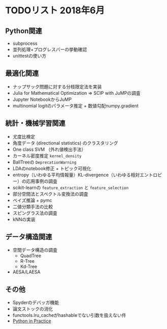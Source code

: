# TODOリスト 2018年6月

## Python関連
- subprocess
- 並列処理+プログレスバーの挙動確認
- unittestの使い方

## 最適化関連
- ナップサック問題に対する分枝限定法を実装
- Julia for Mathematical Optimization => SCIP with JuMPの調査
- Jupyter NotebookからJuMP
- multinomial logitのパラメータ推定 + 数値勾配numpy.gradient

## 統計・機械学習関連
- 尤度比検定
- 角度データ (directional statistics) のクラスタリング
- One class SVM （外れ値検出手法）
- カーネル密度推定 `kernel_density`
- BallTreeの `DeprecationWarning`
- LDAのnotebook修正 + トピック可視化
- entropy（いわゆる平均情報量）KL-divergence（いわゆる相対エントロピー）の応用事例の調査
- scikit-learnの `feature_extraction` と `feature_selection`
- 部分空間法とスペクトル変換法の調査
- ベイズ推論 + pymc
- 二値分類手法の比較
- スピングラス法の調査
- kNNの実装

## データ構造関連
- 空間データ構造の調査
	- QuadTree
	- R-Tree
	- Kd-Tree
- AESA/LAESA

## その他
- Spyderのデバッガ機能
- 論文ストックの消化
- functools.lru_cacheがhashableでない引数を扱えない件
- [Python in Practice](https://doc.lagout.org/programmation/python/Python%20in%20Practice_%20Create%20Better%20Programs%20using%20Concurrency%2C%20Libraries%2C%20and%20Patterns%20%5BSummerfield%202013-08-29%5D.pdf)
